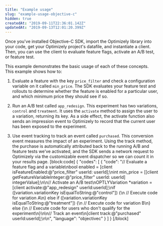 ```yaml
---
title: "Example usage"
slug: "example-usage-objective-c"
hidden: true
createdAt: "2019-09-11T22:36:01.142Z"
updatedAt: "2019-09-13T12:01:20.399Z"
---
```

Once you've installed Objective-C SDK, import the Optimizely library into your code, get your Optimizely project's datafile, and instantiate a client. Then, you can use the client to evaluate feature flags, activate an A/B test, or feature test.

This example demonstrates the basic usage of each of these concepts. This example shows how to: 
1. Evaluate a feature with the key `price_filter` and check a configuration variable on it called `min_price`. The SDK evaluates your feature test and rollouts to determine whether the feature is enabled for a particular user, and which minimum price they should see if so.

2. Run an A/B test called `app_redesign`. This experiment has two variations, `control` and `treatment`. It uses the `activate` method to assign the user to a variation, returning its key. As a side effect, the activate function also sends an impression event to Optimizely to record that the current user has been exposed to the experiment. 

3. Use event tracking to track an event called `purchased`. This conversion event measures the impact of an experiment. Using the track method, the purchase is automatically attributed back to the running A/B and feature tests we've activated, and the SDK sends a network request to Optimizely via the customizable event dispatcher so we can count it in your results page.
[block:code]
{
  "codes": [
    {
      "code": "// Evaluate a feature flag and a variable\nbool enabled = [client isFeatureEnabled:@\"price_filter\" userId: userId];\nint min_price = [[client getFeatureVariableInteger:@\"price_filter\" userId: userId] integerValue];\n\n// Activate an A/B test\nOPTLYVariation *variation = [client activate:@\"app_redesign\" userId:userId];\nif ([variation.variationKey isEqualToString:@\"control\"]) {\n    // Execute code for variation A\n} else if ([variation.variationKey isEqualToString:@\"treatment\"]) {\n    // Execute code for variation B\n} else {\n    // Execute code for users who don't qualify for the experiment\n}\n\n// Track an event\n[client track:@\"purchased\" userId:userId];\n\n",
      "language": "objectivec"
    }
  ]
}
[/block]